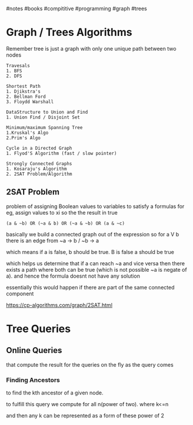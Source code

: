 #notes #books #compititive #programming #graph #trees

# Graph / Trees Algorithms
Remember tree is just a graph with only one unique path between two nodes

```
Travesals
1. BFS
2. DFS

Shortest Path
1. Djikstra's
2. Bellman Ford
3. Floydd Warshall

DataStructure to Union and Find
1. Union Find / Disjoint Set

Minimum/maximum Spanning Tree
1.Kruskal's Algo
2.Prim's Algo

Cycle in a Directed Graph
1. Flyod'S Algorithm (fast / slow pointer)

Strongly Connected Graphs
1. Kosaraju's Algorithm
2. 2SAT Problem/Algorithm
```

## 2SAT Problem

problem of assigning Boolean values to variables to satisfy a formulas
for eg, assign values to xi so the the result in true

```
(a & ~b) OR (~a & b) OR (~a & ~b) OR (a & ~c)
```

basically we build a connected graph out of the expression so for a V b
there is an edge from  ~a -> b / ~b -> a

which means if a is false, b should be true. B is false a should be true

which helps us determine that if a can reach ~a  and vice versa then there exists a path where both can be true (which is not possible ~a is negate of a).
and hence the formula doesnt not have any solution

essentially this would happen if there are part of the same connected component

https://cp-algorithms.com/graph/2SAT.html

# Tree Queries

## Online Queries

that compute the result for the queries on the fly as the query comes

### Finding Ancestors

to find the kth ancestor of a given node.

to fulfill this query we compute for all n(power of two). where k<=n

and then  any k can be represented as a form of these power of 2

```

```